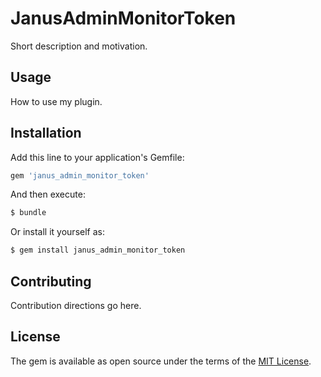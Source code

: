 # JanusAdminMonitorToken
Short description and motivation.

## Usage
How to use my plugin.

## Installation
Add this line to your application's Gemfile:

```ruby
gem 'janus_admin_monitor_token'
```

And then execute:
```bash
$ bundle
```

Or install it yourself as:
```bash
$ gem install janus_admin_monitor_token
```

## Contributing
Contribution directions go here.

## License
The gem is available as open source under the terms of the [MIT License](http://opensource.org/licenses/MIT).
